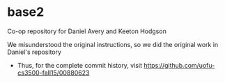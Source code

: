 # base2
Co-op repository for Daniel Avery and Keeton Hodgson

We misunderstood the original instructions, so we did the original work in Daniel's repository
- Thus, for the complete commit history, visit https://github.com/uofu-cs3500-fall15/00880623
